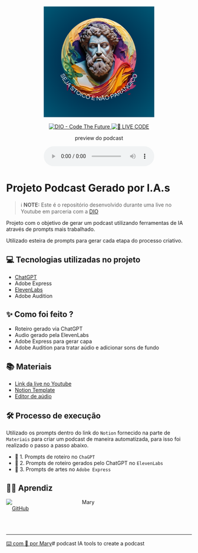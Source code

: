 <p align="center">
<img 
    src="Podcast_Paranoico.png"
    width="300"
/>
</p>

<p align="center">
<a href="https://dio.me/">
    <img 
        src="https://img.shields.io/badge/DIO-Code_The_Future-28DA77?logo=youtube" 
        alt="DIO - Code The Future">
</a>
<a href="https://dio.me/">
<img 
    src="https://img.shields.io/badge/🔴_LIVE_CODE-FF5E72" 
    alt="🔴 LIVE CODE">
</a>
</p>

<p align="center">
    preview do podcast
</p>

<div align="center">
    <audio src="Podcast_Filo_mixagem.mp3" controls title="Podcast editado"></audio>
</div>

# Projeto Podcast Gerado por I.A.s


 > ℹ️ **NOTE:** Este é o repositório desenvolvido durante uma live no Youtube em parceria com a [DIO](https://dio.me)

Projeto com o objetivo de gerar um podcast utilizando ferramentas de IA através de prompts mais trabalhado.

Utilizado esteira de prompts para gerar cada etapa do processo criativo.

## 💻 Tecnologias utilizadas no projeto

- [ChatGPT](https://chat.openai.com/) 
- Adobe Express
- [ElevenLabs](https://beta.elevenlabs.io/)
- Adobe Audition

## ✨ Como foi feito ?

- Roteiro gerado via ChatGPT
- Audio gerado pela ElevenLabs
- Adobe Express para gerar capa
- Adobe Audition para tratar aúdio e adicionar sons de fundo

## 📚 Materiais

- [Link da live no Youtube](https://www.youtube.com)
- [Notion Template](https://helpful-jump-17b.notion.site/PAS-Podcast-AI-Studio-210489e15d7a4a73b743bb159e45d06f?pvs=4)
- [Editor de aúdio](https://www.capcut.com/editor?from_page=landing_page&__action_from=picture_V%C3%ADdeos%20profissionais%20em%20minutos,%20n%C3%A3o%20em%20horas.)


## 🛠️ Processo de execução

Utilizado os prompts dentro do link do `Notion` fornecido na parte de `Materiais` para criar um podcast de maneira automatizada, para isso foi realizado o passo a passo abaixo.

- 🤖 1. Prompts de roteiro no `ChaGPT`
- 🤖 2. Prompts de roteiro gerados pelo ChatGPT no  `ElevenLabs`
- 🤖 3. Prompts de artes no `Adobe Express`

## 👨‍💻 Aprendiz

<p>
    <img 
      align=left 
      margin=10 
      width=190 
      src="https://github.com/user-attachments/assets/0ebc176a-3bb4-4f88-b37a-62ff54b2309c"
    />
    <p>&nbsp&nbsp&nbsp Mary <br>
    &nbsp&nbsp&nbsp
    <a 
        href="https://github.com/maryinthebox">
        GitHub
  
    
  
   
<br/><br/>
<p>

---

⌨️ com 💜 por [Mary](https://github.com/maryinthebox)# podcast
IA tools to create a podcast
